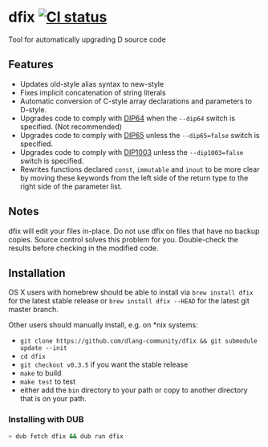 # dfix [![CI status](https://travis-ci.org/dlang-community/dfix.svg?branch=master)](https://travis-ci.org/dlang-community/dfix/)

Tool for automatically upgrading D source code

## Features

* Updates old-style alias syntax to new-style
* Fixes implicit concatenation of string literals
* Automatic conversion of C-style array declarations and parameters to D-style.
* Upgrades code to comply with [DIP64](https://wiki.dlang.org/DIP64) when the `--dip64` switch is specified. (Not recommended)
* Upgrades code to comply with [DIP65](https://wiki.dlang.org/DIP65) unless the `--dip65=false` switch is specified.
* Upgrades code to comply with [DIP1003](https://github.com/dlang/DIPs/blob/master/DIPs/accepted/DIP1003.md) unless the `--dip1003=false` switch is specified.
* Rewrites functions declared `const`, `immutable` and `inout` to be more clear by moving these keywords from the left side of the return type to the right side of the parameter list.

## Notes

dfix will edit your files in-place. Do not use dfix on files that have no
backup copies. Source control solves this problem for you. Double-check the
results before checking in the modified code.

## Installation

OS X users with homebrew should be able to install via `brew install dfix` for the latest stable release or `brew install dfix --HEAD` for the latest git master branch.

Other users should manually install, e.g. on \*nix systems:

* `git clone https://github.com/dlang-community/dfix && git submodule update --init`
* `cd dfix`
* `git checkout v0.3.5` if you want the stable release
* `make` to build
* `make test` to test
* either add the `bin` directory to your path or copy to another directory that is on your path.

### Installing with DUB

```sh
> dub fetch dfix && dub run dfix
```
